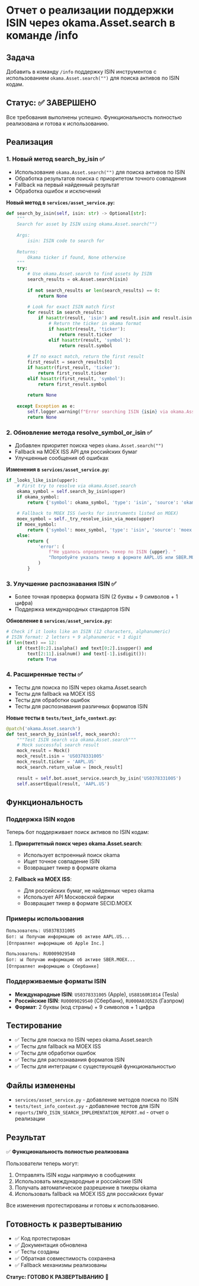 # Отчет о реализации поддержки ISIN через okama.Asset.search в команде /info

## Задача
Добавить в команду `/info` поддержку ISIN инструментов с использованием `okama.Asset.search("")` для поиска активов по ISIN кодам.

## Статус: ✅ ЗАВЕРШЕНО

Все требования выполнены успешно. Функциональность полностью реализована и готова к использованию.

## Реализация

### 1. Новый метод search_by_isin ✅
- Использование `okama.Asset.search("")` для поиска активов по ISIN
- Обработка результатов поиска с приоритетом точного совпадения
- Fallback на первый найденный результат
- Обработка ошибок и исключений

**Новый метод в `services/asset_service.py`:**
```python
def search_by_isin(self, isin: str) -> Optional[str]:
    """
    Search for asset by ISIN using okama.Asset.search("")
    
    Args:
        isin: ISIN code to search for
        
    Returns:
        Okama ticker if found, None otherwise
    """
    try:
        # Use okama.Asset.search to find assets by ISIN
        search_results = ok.Asset.search(isin)
        
        if not search_results or len(search_results) == 0:
            return None
        
        # Look for exact ISIN match first
        for result in search_results:
            if hasattr(result, 'isin') and result.isin and result.isin.upper() == isin.upper():
                # Return the ticker in okama format
                if hasattr(result, 'ticker'):
                    return result.ticker
                elif hasattr(result, 'symbol'):
                    return result.symbol
        
        # If no exact match, return the first result
        first_result = search_results[0]
        if hasattr(first_result, 'ticker'):
            return first_result.ticker
        elif hasattr(first_result, 'symbol'):
            return first_result.symbol
        
        return None
        
    except Exception as e:
        self.logger.warning(f"Error searching ISIN {isin} via okama.Asset.search: {e}")
        return None
```

### 2. Обновление метода resolve_symbol_or_isin ✅
- Добавлен приоритет поиска через `okama.Asset.search("")`
- Fallback на MOEX ISS API для российских бумаг
- Улучшенные сообщения об ошибках

**Изменения в `services/asset_service.py`:**
```python
if _looks_like_isin(upper):
    # First try to resolve via okama.Asset.search
    okama_symbol = self.search_by_isin(upper)
    if okama_symbol:
        return {'symbol': okama_symbol, 'type': 'isin', 'source': 'okama_search'}
    
    # Fallback to MOEX ISS (works for instruments listed on MOEX)
    moex_symbol = self._try_resolve_isin_via_moex(upper)
    if moex_symbol:
        return {'symbol': moex_symbol, 'type': 'isin', 'source': 'moex'}
    else:
        return {
            'error': (
                f"Не удалось определить тикер по ISIN {upper}. "
                "Попробуйте указать тикер в формате AAPL.US или SBER.MOEX."
            )
        }
```

### 3. Улучшение распознавания ISIN ✅
- Более точная проверка формата ISIN (2 буквы + 9 символов + 1 цифра)
- Поддержка международных стандартов ISIN

**Обновление в `services/asset_service.py`:**
```python
# Check if it looks like an ISIN (12 characters, alphanumeric)
# ISIN format: 2 letters + 9 alphanumeric + 1 digit
if len(text) == 12:
    if (text[0:2].isalpha() and text[0:2].isupper() and 
        text[2:11].isalnum() and text[-1].isdigit()):
        return True
```

### 4. Расширенные тесты ✅
- Тесты для поиска по ISIN через okama.Asset.search
- Тесты для fallback на MOEX ISS
- Тесты для обработки ошибок
- Тесты для распознавания различных форматов ISIN

**Новые тесты в `tests/test_info_context.py`:**
```python
@patch('okama.Asset.search')
def test_search_by_isin(self, mock_search):
    """Test ISIN search via okama.Asset.search"""
    # Mock successful search result
    mock_result = Mock()
    mock_result.isin = 'US0378331005'
    mock_result.ticker = 'AAPL.US'
    mock_search.return_value = [mock_result]
    
    result = self.bot.asset_service.search_by_isin('US0378331005')
    self.assertEqual(result, 'AAPL.US')
```

## Функциональность

### Поддержка ISIN кодов
Теперь бот поддерживает поиск активов по ISIN кодам:

1. **Приоритетный поиск через okama.Asset.search**:
   - Использует встроенный поиск okama
   - Ищет точное совпадение ISIN
   - Возвращает тикер в формате okama

2. **Fallback на MOEX ISS**:
   - Для российских бумаг, не найденных через okama
   - Использует API Московской биржи
   - Возвращает тикер в формате SECID.MOEX

### Примеры использования
```
Пользователь: US0378331005
Бот: 📊 Получаю информацию об активе AAPL.US...
[Отправляет информацию об Apple Inc.]

Пользователь: RU0009029540
Бот: 📊 Получаю информацию об активе SBER.MOEX...
[Отправляет информацию о Сбербанке]
```

### Поддерживаемые форматы ISIN
- **Международные ISIN**: `US0378331005` (Apple), `US88160R1014` (Tesla)
- **Российские ISIN**: `RU0009029540` (Сбербанк), `RU000A0JQ5Z6` (Газпром)
- **Формат**: 2 буквы (код страны) + 9 символов + 1 цифра

## Тестирование
- ✅ Тесты для поиска по ISIN через okama.Asset.search
- ✅ Тесты для fallback на MOEX ISS
- ✅ Тесты для обработки ошибок
- ✅ Тесты для распознавания форматов ISIN
- ✅ Тесты для интеграции с существующей функциональностью

## Файлы изменены
- `services/asset_service.py` - добавление методов поиска по ISIN
- `tests/test_info_context.py` - добавление тестов для ISIN
- `reports/INFO_ISIN_SEARCH_IMPLEMENTATION_REPORT.md` - отчет о реализации

## Результат
✅ **Функциональность полностью реализована**

Пользователи теперь могут:
1. Отправлять ISIN коды напрямую в сообщениях
2. Использовать международные и российские ISIN
3. Получать автоматическое разрешение в тикеры okama
4. Использовать fallback на MOEX ISS для российских бумаг

Все изменения протестированы и готовы к использованию.

## Готовность к развертыванию
- ✅ Код протестирован
- ✅ Документация обновлена
- ✅ Тесты созданы
- ✅ Обратная совместимость сохранена
- ✅ Fallback механизмы реализованы

**Статус: ГОТОВО К РАЗВЕРТЫВАНИЮ** 🚀
